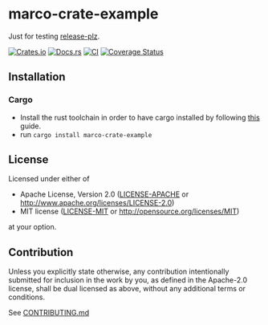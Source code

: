 # marco-crate-example

Just for testing [release-plz](https://release-plz.ieni.dev/).

[![Crates.io](https://img.shields.io/crates/v/marco-crate-example.svg)](https://crates.io/crates/marco-crate-example)
[![Docs.rs](https://docs.rs/marco-crate-example/badge.svg)](https://docs.rs/marco-crate-example)
[![CI](https://github.com/MarcoIeni/marco-crate-example/workflows/CI/badge.svg)](https://github.com/MarcoIeni/marco-crate-example/actions)
[![Coverage Status](https://coveralls.io/repos/github/MarcoIeni/marco-crate-example/badge.svg?branch=main)](https://coveralls.io/github/MarcoIeni/marco-crate-example?branch=main)

## Installation

### Cargo

* Install the rust toolchain in order to have cargo installed by following
  [this](https://www.rust-lang.org/tools/install) guide.
* run `cargo install marco-crate-example`

## License

Licensed under either of

 * Apache License, Version 2.0
   ([LICENSE-APACHE](LICENSE-APACHE) or http://www.apache.org/licenses/LICENSE-2.0)
 * MIT license
   ([LICENSE-MIT](LICENSE-MIT) or http://opensource.org/licenses/MIT)

at your option.

## Contribution

Unless you explicitly state otherwise, any contribution intentionally submitted
for inclusion in the work by you, as defined in the Apache-2.0 license, shall be
dual licensed as above, without any additional terms or conditions.

See [CONTRIBUTING.md](CONTRIBUTING.md)
